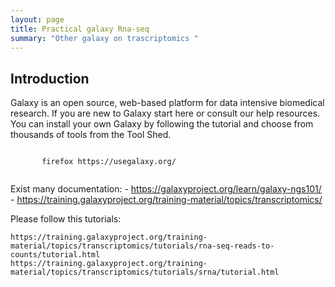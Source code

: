 ```yaml
---
layout: page
title: Practical galaxy Rna-seq
summary: "Other galaxy on trascriptomics "
---
```


## Introduction

    
Galaxy is an open source, web-based platform for data intensive biomedical research. If you are new to Galaxy start here or consult our help resources. You can install your own Galaxy by following the tutorial and choose from thousands of tools from the Tool Shed. 


 ```

        firefox https://usegalaxy.org/


 ```
Exist many  documentation:
    - https://galaxyproject.org/learn/galaxy-ngs101/
    - https://training.galaxyproject.org/training-material/topics/transcriptomics/


Please  follow this  tutorials:

    https://training.galaxyproject.org/training-material/topics/transcriptomics/tutorials/rna-seq-reads-to-counts/tutorial.html
    https://training.galaxyproject.org/training-material/topics/transcriptomics/tutorials/srna/tutorial.html